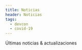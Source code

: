```yaml
---
title: Noticias
header: Noticias
tags:
  - devcon
  - covid-19
---
```


Últimas noticias & actualizaciones
